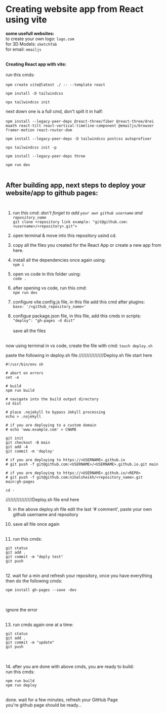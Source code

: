 # Creating website app from React using vite

**some usefull websites:**<br>
to create your own logo: `logo.com`<br>
for 3D Models: `sketchfab`<br>
for email: `emailjs`
<br>
<br>

**Creating React app with vite:** <br><br>
run this cmds: <br><br>
`npm create vite@latest ./ -- --template react`<br>

`npm install -D tailwindcss`<br>

`npx tailwindcss init`<br>

next down one is a full cmd, don't spilt it in half:<br><br>
`npm install --legacy-peer-deps @react-three/fiber @react-three/drei maath react-tilt react-vertical-timeline-component @emailjs/browser framer-motion react-router-dom`<br>

`npm install --legacy-peer-deps -D tailwindcss postcss autoprefixer`<br>

`npx tailwindcss init -p`<br>

`npm install --legacy-peer-deps three`<br>

`npm run dev`<br><br>


## After building app, next steps to deploy your website/app to github pages:<br><br>

1. run this cmd: *don't forget to add `your own github username` and `repository_name`* <br>
`git clone <repository link example: "git@github.com:<username>/<repository>.git">`<br>

2. open terminal & move into this repository usind cd.<br>

3. copy all the files you created for the React App or create a new app from here.<br>

4. install all the dependencies once again using:<br>
`npm i`

5. open vs code in this folder using:<br>
`code .`

6. after opening vs code, run this cmd:<br>
`npm run dev`

7. configure vite.config.js file, in this file add this cmd after plugins: <br>
`base: '/<github_repository_name>'`

8. configue package.json file, in this file, add this cmds in scripts:<br>
`"deploy": "gh-pages -d dist"`
<br><br>
save all the files<br><br>

now using terminal in vs code, create the file with cmd:
`touch deploy.sh`

paste the following in deploy.sh file
////////////////Deploy.sh file start here<do not add this line>
```
#!/usr/bin/env sh

# abort on errors
set -e

# build
npm run build

# navigate into the build output directory
cd dist

# place .nojekyll to bypass Jekyll processing
echo > .nojekyll

# if you are deploying to a custom domain
# echo 'www.example.com' > CNAME

git init
git checkout -B main
git add -A
git commit -m 'deploy'

# if you are deploying to https://<USERNAME>.github.io
# git push -f git@github.com:<USERNAME>/<USERNAME>.github.io.git main

# if you are deploying to https://<USERNAME>.github.io/<REPO>
# git push -f git@github.com:nihalsheikh/<repository_name>.git main:gh-pages

cd -
```
/////////////////Deploy.sh  file end here<do not add this line><br>

9. in the above deploy.sh file edit the last '# comment', paste your own github username and repository<br>

10. save all file once again<br><br>

11. run this cmds: 
```
git status
git add .
git commit -m "deply test"
git push
```
<br> 
12. wait for a min and refresh your repository, once you have everything then do the following cmds:<br>

`npm install gh-pages --save -dev`<br><br><br>

ignore the error<br><br>

13. run cmds again one at a time:<br>
```
git status
git add .
git commit -m "update"
git push
```
<br><br>
14. after you are done with above cmds, you are ready to build:<br>
run this cmds:<br>
```
npm run build
npm run deploy
```
<br>
done. wait for a few minutes, refresh your GitHub Page<br>
you're github page should be ready...

